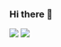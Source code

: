 ### Hi there 👋

<!--
**Grazyelly/Grazyelly** is a ✨ _special_ ✨ repository because its `README.md` (this file) appears on your GitHub profile.

Here are some ideas to get you started:

- 🔭 I’m currently working on ...
- 🌱 I’m currently learning ...
- 👯 I’m looking to collaborate on ...
- 🤔 I’m looking for help with ...
- 💬 Ask me about ...
- 📫 How to reach me: ...
- 😄 Pronouns: ...
- ⚡ Fun fact: ...
-->
<img src="https://github-readme-stats.vercel.app/api?username=Grazyelly&show_icons=true&theme=dracula&include_all_commits=true&count_private=true">
<img src="https://github-readme-stats.vercel.app/api?username=Grazyelly&show_icons=true&theme=dracula&include_all_commits=true&count_private=true">
